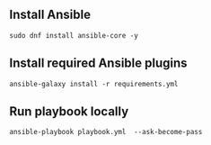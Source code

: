 ## Install Ansible
`sudo dnf install ansible-core -y`

## Install required Ansible plugins
`ansible-galaxy install -r requirements.yml`

## Run playbook locally
`ansible-playbook playbook.yml  --ask-become-pass`
